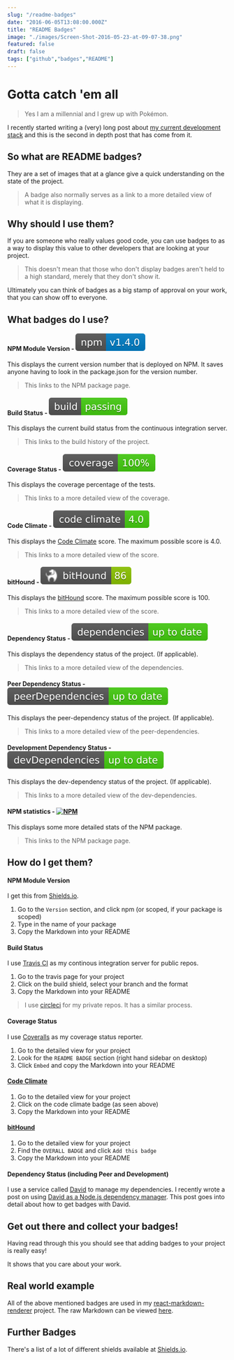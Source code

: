 ```yaml
---
slug: "/readme-badges"
date: "2016-06-05T13:08:00.000Z"
title: "README Badges"
image: "./images/Screen-Shot-2016-05-23-at-09-07-38.png"
featured: false
draft: false
tags: ["github","badges","README"]
---
```


# Gotta catch 'em all

> Yes I am a millennial and I grew up with Pokémon.

I recently started writing a (very) long post about
[my current development stack](https://www.insidersbyte.com/my-development-stack/)
and this is the second in depth post that has come from it.

## So what are README badges?

They are a set of images that at a glance give a quick understanding on the
state of the project.

> A badge also normally serves as a link to a more detailed view of what it is
> displaying.

## Why should I use them?

If you are someone who really values good code, you can use badges to as a way
to display this value to other developers that are looking at your project.

> This doesn't mean that those who don't display badges aren't held to a high
> standard, merely that they don't show it.

Ultimately you can think of badges as a big stamp of approval on your work, that
you can show off to everyone.

## What badges do I use?

#### NPM Module Version - [![npm](./images/react-markdown-renderer.svg)](https://www.npmjs.com/package/react-markdown-renderer)

This displays the current version number that is deployed on NPM. It saves
anyone having to look in the package.json for the version number.

> This links to the NPM package page.

#### Build Status - [![Build Status](./images/react-markdown-renderer-1.svg)](https://travis-ci.org/InsidersByte/react-markdown-renderer)

This displays the current build status from the continuous integration server.

> This links to the build history of the project.

#### Coverage Status - [![Coverage Status](./images/coveralls-coverage.svg)](https://coveralls.io/github/InsidersByte/react-markdown-renderer?branch=master)

This displays the coverage percentage of the tests.

> This links to a more detailed view of the coverage.

#### Code Climate - [![Code Climate](./images/gpa.svg)](https://codeclimate.com/github/InsidersByte/react-markdown-renderer)

This displays the [Code Climate](https://codeclimate.com/) score. The maximum
possible score is 4.0.

> This links to a more detailed view of the score.

#### bitHound - [![bitHound Overall Score](./images/score.svg)](https://www.bithound.io/github/InsidersByte/react-markdown-renderer)

This displays the [bitHound](https://www.bithound.io/) score. The maximum
possible score is 100.

> This links to a more detailed view of the score.

#### Dependency Status - [![Dependency Status](./images/react-markdown-renderer-2.svg)](https://david-dm.org/insidersbyte/react-markdown-renderer)

This displays the dependency status of the project. (If applicable).

> This links to a more detailed view of the dependencies.

#### Peer Dependency Status - [![peerDependency Status](./images/peer-status.svg)](https://david-dm.org/insidersbyte/react-markdown-renderer#info=peerDependencies)

This displays the peer-dependency status of the project. (If applicable).

> This links to a more detailed view of the peer-dependencies.

#### Development Dependency Status - [![devDependency Status](./images/dev-status.svg)](https://david-dm.org/insidersbyte/react-markdown-renderer#info=devDependencies)

This displays the dev-dependency status of the project. (If applicable).

> This links to a more detailed view of the dev-dependencies.

#### NPM statistics - [![NPM](https://nodei.co/npm/react-markdown-renderer.png?downloads=true&downloadRank=true)](https://nodei.co/npm/react-markdown-renderer)

This displays some more detailed stats of the NPM package.

> This links to the NPM package page.

## How do I get them?

#### NPM Module Version

I get this from [Shields.io](http://shields.io/).

1. Go to the `Version` section, and click npm (or scoped, if your package is
   scoped)
2. Type in the name of your package
3. Copy the Markdown into your README

#### Build Status

I use [Travis CI](https://travis-ci.org/) as my continous integration server for
public repos.

1. Go to the travis page for your project
2. Click on the build shield, select your branch and the format
3. Copy the Markdown into your README

> I use [circleci](https://circleci.com/) for my private repos. It has a similar
> process.

#### Coverage Status

I use [Coveralls](https://coveralls.io) as my coverage status reporter.

1. Go to the detailed view for your project
2. Look for the `README BADGE` section (right hand sidebar on desktop)
3. Click `Embed` and copy the Markdown into your README

#### [Code Climate](https://codeclimate.com/)

1. Go to the detailed view for your project
2. Click on the code climate badge (as seen above)
3. Copy the Markdown into your README

#### [bitHound](https://www.bithound.io/)

1. Go to the detailed view for your project
2. Find the `OVERALL BADGE` and click `Add this badge`
3. Copy the Markdown into your README

#### Dependency Status (including Peer and Development)

I use a service called [David](https://david-dm.org/) to manage my dependencies.
I recently wrote a post on using
[David as a Node.js dependency manager](https://www.insidersbyte.com/david-node-js-dependency-manager/).
This post goes into detail about how to get badges with David.

## Get out there and collect your badges!

Having read through this you should see that adding badges to your project is
really easy!

It shows that you care about your work.

## Real world example

All of the above mentioned badges are used in my
[react-markdown-renderer](https://github.com/InsidersByte/react-markdown-renderer)
project. The raw Markdown can be viewed
[here](https://raw.githubusercontent.com/InsidersByte/react-markdown-renderer/master/README.md).

## Further Badges

There's a list of a lot of different shields available at
[Shields.io](http://shields.io/).
